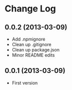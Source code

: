 # Change Log

## 0.0.2 (2013-03-09)

  * Add .npmignore
  * Clean up .gitignore
  * Clean up package.json
  * Minor README edits

## 0.0.1 (2013-03-09)

  * First version